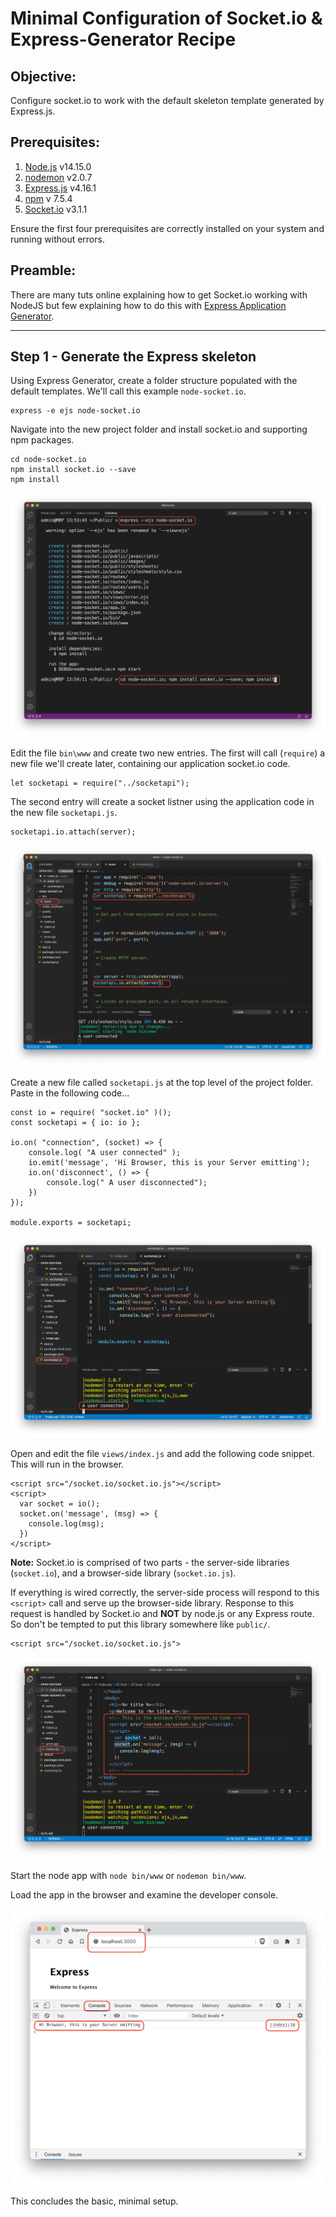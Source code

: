 # Minimal Configuration of Socket.io & Express-Generator Recipe

## **Objective:** 
Configure socket.io to work with the default skeleton template generated by Express.js.

## **Prerequisites:** 
1. [Node.js](https://nodejs.org/en/download/) v14.15.0
2. [nodemon](https://nodemon.io/) v2.0.7
3. [Express.js](https://expressjs.com/) v4.16.1
4. [npm](https://www.npmjs.com/) v 7.5.4
5. [Socket.io](https://socket.io/) v3.1.1

Ensure the first four prerequisites are correctly installed on your system and running without errors.

## **Preamble:**

There are many tuts online explaining how to get Socket.io working with NodeJS but few explaining how to do this with [Express Application Generator](https://expressjs.com/en/starter/generator.html).

---

## Step 1 - Generate the Express skeleton

Using Express Generator, create a folder structure populated with the default templates. We'll call this example `node-socket.io`.

    express -e ejs node-socket.io

Navigate into the new project folder and install socket.io and supporting npm packages. 

    cd node-socket.io
    npm install socket.io --save
    npm install

![Express-Generator](img/a.1.png  'Express-generator')

Edit the file `bin\www` and create two new entries. The first will call (`require`) a new file we'll create later, containing our application socket.io code. 

    let socketapi = require("../socketapi");

The second entry will create a socket listner using the application code in the new file `socketapi.js`.

    socketapi.io.attach(server);

![Express-Generator](img/a.2.png  'Express-generator')

Create a new file called `socketapi.js` at the top level of the project folder. Paste in the following code...

    const io = require( "socket.io" )();
    const socketapi = { io: io };

    io.on( "connection", (socket) => {
        console.log( "A user connected" );
        io.emit('message', 'Hi Browser, this is your Server emitting');
        io.on('disconnect', () => {
            console.log(" A user disconnected");
        })
    });

    module.exports = socketapi;


![Express-Generator](img/a.3.png  'Express-generator')

Open and edit the file `views/index.js` and add the following code snippet. This will run in the browser.

    <script src="/socket.io/socket.io.js"></script>
    <script>
      var socket = io();
      socket.on('message', (msg) => {
        console.log(msg);
      })
    </script>

**Note:** Socket.io is comprised of two parts - the server-side libraries (`socket.io`), and a browser-side library (`socket.io.js`).

If everything is wired correctly, the server-side process will respond to this `<script>` call and serve up the browser-side library. Response to this request is handled by Socket.io and **NOT** by node.js or any Express route. So don't be tempted to put this library somewhere like `public/`.

    <script src="/socket.io/socket.io.js">

![Express-Generator](img/a.4.png  'Express-generator')

Start the node app with `node bin/www` or `nodemon bin/www`. 

Load the app in the browser and examine the developer console.

![Express-Generator](img/a.5.png  'Express-generator')

This concludes the basic, minimal setup.